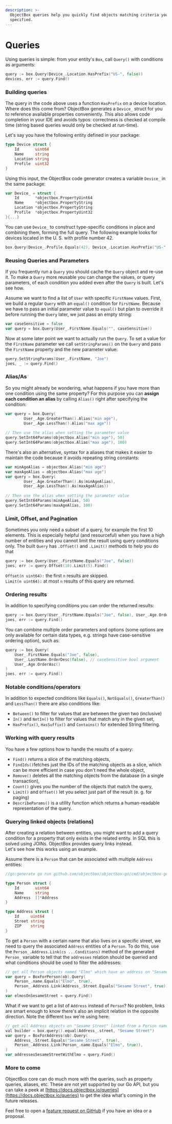 ```yaml
---
description: >-
  ObjectBox queries help you quickly find objects matching criteria you've
  specified.
---
```


# Queries

Using queries is simple: from your entity's `Box`, call `Query()` with conditions as arguments:

```go
query := box.Query(Device_.Location.HasPrefix("US-", false))
devices, err := query.Find()
```

### Building queries

The query in the code above uses a function `HasPrefix` on a device location. Where does this come from? ObjectBox generates a `Device_` struct for you to reference available properties conveniently. This also allows code completion in your IDE and avoids typos: correctness is checked at compile time \(string based queries would only be checked at run-time\).

Let's say you have the following entity defined in your package:

```go
type Device struct {
	Id       uint64
	Name     string
	Location string
	Profile  uint32
}
```

Using this input, the ObjectBox code generator creates a variable `Device_` in the same package:

```go
var Device_ = struct {
	Id       *objectbox.PropertyUint64
	Name     *objectbox.PropertyString
	Location *objectbox.PropertyString
	Profile  *objectbox.PropertyUint32
}{...}
```

You can use `Device_` to construct type-specific conditions in place and combining them, forming the full query. The following example looks for devices located in the U. S. with profile number 42.

```go
box.Query(Device_.Profile.Equals(42), Device_.Location.HasPrefix("US-", false))
```

### Reusing Queries and Parameters <a id="reusing-queries-and-parameters"></a>

If you frequently run a `Query` you should cache the `Query` object and re-use it. To make a `Query` more reusable you can change the values, or query parameters, of each condition you added even after the `Query` is built. Let's see how.

Assume we want to find a list of `User` with specific `FirstName` values. First, we build a regular `Query` with an `equal()` condition for `FirstName`. Because we have to pass an initial parameter value to `equal()` but plan to override it before running the `Query` later, we just pass an empty string:

```go
var caseSensitive = false
var query = box.Query(User_.FirstName.Equals("", caseSensitive))
```

Now at some later point we want to actually run the `Query`. To set a value for the `FirstName` parameter we call `setStringParams()` on the `Query` and pass the `FirstName` property and the new parameter value:

```go
query.SetStringParams(User_.FirstName, "Joe")
joes, _ := query.Find()
```

### Alias/As <a id="alias"></a>

So you might already be wondering, what happens if you have more than one condition using the same property? For this purpose you can **assign each condition an alias** by calling `Alias()` right after specifying the condition:

```go
var query = box.Query(
		User_.Age.GreaterThan().Alias("min age"),
		User_.Age.LessThan().Alias("max age"))
		
// Then use the alias when setting the parameter value
query.SetInt64Params(objectbox.Alias("min age"), 50)
query.SetInt64Params(objectbox.Alias("max age"), 100)
```

There's also an alternative, syntax for a aliases that makes it easier to maintain the code because it avoids repeating string constants:

```go
var minAgeAlias = objectbox.Alias("min age")
var maxAgeAlias = objectbox.Alias("max age")
var query = box.Query(
		User_.Age.GreaterThan().As(minAgeAlias),
		User_.Age.LessThan().As(maxAgeAlias))
		
// Then use the alias when setting the parameter value
query.SetInt64Params(minAgeAlias, 50)
query.SetInt64Params(maxAgeAlias, 100)
```

### Limit, Offset, and Pagination <a id="limit-offset"></a>

Sometimes you only need a subset of a query, for example the first 10 elements. This is especially helpful \(and resourceful\) when you have a high number of entities and you cannot limit the result using query conditions only. The built `Query` has  `.Offset()` and `.Limit()` methods to help you do that

```go
query := box.Query(User_.FirstName.Equals("Joe", false))
joes, err := query.Offset(10).Limit(5).Find()
```

`Offset(n uint64):` the first `n` results are skipped.  
`Limit(n uint64):` at most `n` results of this query are returned.

### Ordering results <a id="notable-conditions"></a>

In addition to specifying conditions you can order the returned results:

```go
query := box.Query(User_.FirstName.Equals("Joe", false), User_.Age.OrderDesc())
joes, err := query.Find()
```

You can combine multiple order parameters and options \(some options are only available for certain data types, e.g. strings have case-sensitive ordering option\), such as:

```go
query := box.Query(
    User_.FirstName.Equals("Joe", false), 
    User_.LastName.OrderDesc(false), // caseSensitive bool argument
    User_.Age.OrderAsc()
)
joes, err := query.Find()
```

### Notable conditions/operators

In addition to expected conditions like `Equals()`, `NotEquals()`, `GreaterThan()` and `LessThan()` there are also conditions like:

* `Between()` to filter for values that are between the given two \(inclusive\)
* `In()` and `NotIn()` to filter for values that match any in the given set,
* `HasPrefix()`, `HasSuffix()` and `Contains()` for extended String filtering.

### Working with query results

You have a few options how to handle the results of a query:

* `Find()` returns a slice of the matching objects,
* `FindIds()`fetches just the IDs of the matching objects as a slice, which can be more efficient in case you don't need the whole object,
* `Remove()` deletes all the matching objects from the database \(in a single transaction\),
* `Count()` gives you the number of the objects that match the query,
* `Limit()` and `Offset()` let you select just part of the result \(e. g. for paging\)
* `DescribeParams()` is a utility function which returns a human-readable representation of the query.

### Querying linked objects \(relations\) <a id="ordering-results"></a>

After creating a relation between entities, you might want to add a query condition for a property that only exists in the related entity. In SQL this is solved using JOINs. ObjectBox provides query links instead.   
Let's see how this works using an example.

Assume there is a `Person` that can be associated with multiple `Address` entities:

```go
//go:generate go run github.com/objectbox/objectbox-go/cmd/objectbox-gogen

type Person struct {
	Id       uint64
	Name     string
	Address  []*Address
}

type Address struct {
	Id     uint64
	Street string
	ZIP    string
}
```

To get a `Person` with a certain name that also lives on a specific street, we need to query the associated `Address` entities of a `Person`. To do this, use the `Person_.Address.Link(cs ...Conditions)` method of the generated `Person_` variable to tell that the `addresses` relation should be queried and what conditions should be used to filter the addresses:

```go
// get all Person objects named "Elmo" which have an address on "Sesame Street"
var query = BoxForPerson(ob).Query(
	Person_.name.Equals("Elmo", true),
	Person_.Address.Link(Address_.Street.Equals("Sesame Street", true)),
)
var elmosOnSesameStreet = query.Find()
```

What if we want to get a list of `Address` instead of `Person`? No problem, links are smart enough to know there's also an implicit relation in the opposite direction. Note the different `box` we're using here:

```go
// get all Address objects on "Sesame Street" linked from a Person named "Elmo"
val builder = box.query().equal(Address_.street, "Sesame Street")
var query = BoxForAddress(ob).Query(
    Address_.Street.Equals("Sesame Street", true),
	Person_.Address.Link(Person_.name.Equals("Elmo", true)),
)
var addressesSesameStreetWithElmo = query.Find()
```

### More to come <a id="ordering-results"></a>

ObjectBox core can do much more with the queries, such as property queries, aliases, etc. These are not yet supported by our Go API, but you can take a peek at [https://docs.objectbox.io/queries](https://docs.objectbox.io/queries) to get the idea what's coming in the future releases. 

Feel free to open a [feature request on GitHub](https://github.com/objectbox/objectbox-go/issues) if you have an idea or a proposal.

